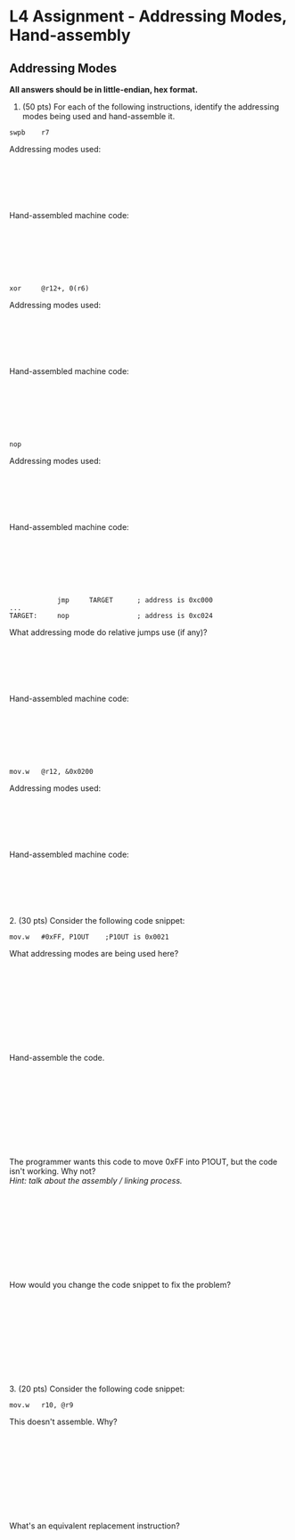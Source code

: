 # L4 Assignment - Addressing Modes, Hand-assembly

## Addressing Modes

**All answers should be in little-endian, hex format.**

1. (50 pts) For each of the following instructions, identify the addressing modes being used and hand-assemble it.
```
swpb    r7
```
Addressing modes used:
<br>
<br>
<br>
<br>
<br>
<br>
<br>
Hand-assembled machine code:
<br>
<br>
<br>
<br>
<br>
<br>
<br>
```
xor     @r12+, 0(r6)
```
Addressing modes used:
<br>
<br>
<br>
<br>
<br>
<br>
<br>
Hand-assembled machine code:
<br>
<br>
<br>
<br>
<br>
<br>
<br>
```
nop
```
Addressing modes used:
<br>
<br>
<br>
<br>
<br>
<br>
<br>
Hand-assembled machine code:
<br>
<br>
<br>
<br>
<br>
<br>
<br>
```
            jmp     TARGET      ; address is 0xc000
...
TARGET:     nop                 ; address is 0xc024
```
What addressing mode do relative jumps use (if any)?
<br>
<br>
<br>
<br>
<br>
<br>
<br>
Hand-assembled machine code:
<br>
<br>
<br>
<br>
<br>
<br>
<br>
```
mov.w   @r12, &0x0200
```
Addressing modes used:
<br>
<br>
<br>
<br>
<br>
<br>
<br>
Hand-assembled machine code:
<br>
<br>
<br>
<br>
<br>
<br>
<br>
2. (30 pts) Consider the following code snippet:
```
mov.w   #0xFF, P1OUT    ;P1OUT is 0x0021
```
What addressing modes are being used here?
<br>
<br>
<br>
<br>
<br>
<br>
<br>
<br>
<br>
<br>
<br>
Hand-assemble the code.
<br>
<br>
<br>
<br>
<br>
<br>
<br>
<br>
<br>
<br>
<br>
The programmer wants this code to move 0xFF into P1OUT, but the code isn't working.  Why not?  
*Hint: talk about the assembly / linking process.*
<br>
<br>
<br>
<br>
<br>
<br>
<br>
<br>
<br>
<br>
<br>
How would you change the code snippet to fix the problem?
<br>
<br>
<br>
<br>
<br>
<br>
<br>
<br>
<br>
<br>
<br>
3. (20 pts) Consider the following code snippet:
```
mov.w   r10, @r9
```

This doesn't assemble.  Why?
<br>
<br>
<br>
<br>
<br>
<br>
<br>
<br>
<br>
<br>
<br>
What's an equivalent replacement instruction?
<br>
<br>
<br>
<br>
<br>
<br>
<br>
<br>
<br>
<br>
<br>
